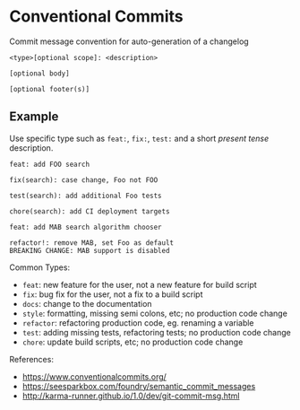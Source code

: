 # Conventional Commits

Commit message convention for auto-generation of a changelog

```
<type>[optional scope]: <description>

[optional body]

[optional footer(s)]
```


## Example
Use specific type such as `feat:`, `fix:`, `test:` and a short *present tense* description.

```
feat: add FOO search

fix(search): case change, Foo not FOO

test(search): add additional Foo tests

chore(search): add CI deployment targets

feat: add MAB search algorithm chooser

refactor!: remove MAB, set Foo as default
BREAKING CHANGE: MAB support is disabled
```

Common Types:

- `feat`: new feature for the user, not a new feature for build script
- `fix`: bug fix for the user, not a fix to a build script
- `docs`: change to the documentation
- `style`: formatting, missing semi colons, etc; no production code change
- `refactor`: refactoring production code, eg. renaming a variable
- `test`: adding missing tests, refactoring tests; no production code change
- `chore`: update build scripts, etc; no production code change

References:

- https://www.conventionalcommits.org/
- https://seesparkbox.com/foundry/semantic_commit_messages
- http://karma-runner.github.io/1.0/dev/git-commit-msg.html
